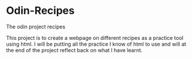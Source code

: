 # Odin-Recipes
The odin project recipes

This project is to create a webpage on different recipes as a practice tool using html. I will be putting all the practice I know of html to use and will at the end of the project reflect back on what I have learnt.
